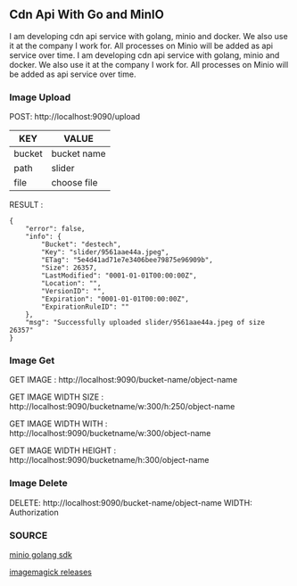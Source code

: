 ## Cdn Api With Go and MinIO
I am developing cdn api service with golang, minio and docker. We also use it at the company I work for. All processes on Minio will be added as api service over time.
I am developing cdn api service with golang, minio and docker. We also use it at the company I work for. All processes on Minio will be added as api service over time.


### Image Upload

POST: http://localhost:9090/upload

| KEY    | VALUE       |
|--------|-------------|
| bucket | bucket name |
| path   | slider      |
| file   | choose file |

RESULT :

```
{
    "error": false,
    "info": {
        "Bucket": "destech",
        "Key": "slider/9561aae44a.jpeg",
        "ETag": "5e4d41ad71e7e3406bee79875e96909b",
        "Size": 26357,
        "LastModified": "0001-01-01T00:00:00Z",
        "Location": "",
        "VersionID": "",
        "Expiration": "0001-01-01T00:00:00Z",
        "ExpirationRuleID": ""
    },
    "msg": "Successfully uploaded slider/9561aae44a.jpeg of size 26357"
}
```

### Image Get
GET IMAGE : http://localhost:9090/bucket-name/object-name

GET IMAGE WIDTH SIZE : http://localhost:9090/bucketname/w:300/h:250/object-name

GET IMAGE WIDTH WITH : http://localhost:9090/bucketname/w:300/object-name

GET IMAGE WIDTH HEIGHT : http://localhost:9090/bucketname/h:300/object-name

### Image Delete

DELETE: http://localhost:9090/bucket-name/object-name
WIDTH: Authorization


### SOURCE

[minio golang sdk](https://docs.min.io/docs/golang-client-api-reference.html)

[imagemagick releases](https://download.imagemagick.org/ImageMagick/download/releases/)
